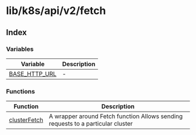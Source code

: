 # lib/k8s/api/v2/fetch

## Index

### Variables

| Variable | Description |
| ------ | ------ |
| [BASE\_HTTP\_URL](variables/BASE_HTTP_URL.md) | - |

### Functions

| Function | Description |
| ------ | ------ |
| [clusterFetch](functions/clusterFetch.md) | A wrapper around Fetch function Allows sending requests to a particular cluster |
